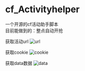 # cf_Activityhelper
一个开源的cf活动助手脚本  
目前能做到的：整点自动开抢  


获取活动url  ![url](https://github.com/qiums95/cf_Activityhelper/assets/139737103/c1244e4c-53a5-4e94-b02b-00ae36ee8847)  

获取cookie  ![cookie](https://github.com/qiums95/cf_Activityhelper/assets/139737103/bb8de09d-6444-4034-92e0-a38b66d3b0fb)  

获取data数据  ![data](https://github.com/qiums95/cf_Activityhelper/assets/139737103/f11f7470-e394-47bb-ac57-128055d11184)  
